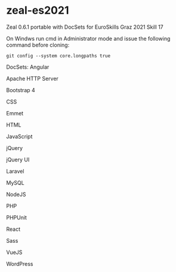 # zeal-es2021
Zeal 0.6.1 portable with DocSets for EuroSkills Graz 2021 Skill 17

On Windws run cmd in Administrator mode  and issue the following command before cloning:

`git config --system core.longpaths true`

DocSets:
 Angular
 
 Apache HTTP Server 
 
 Bootstrap 4
 
 CSS
 
 Emmet
 
 HTML
 
 JavaScript
 
 jQuery
 
 jQuery UI
 
 Laravel
 
 MySQL
 
 NodeJS
 
 PHP
 
 PHPUnit
 
 React 
 
 Sass
 
 VueJS
 
 WordPress
